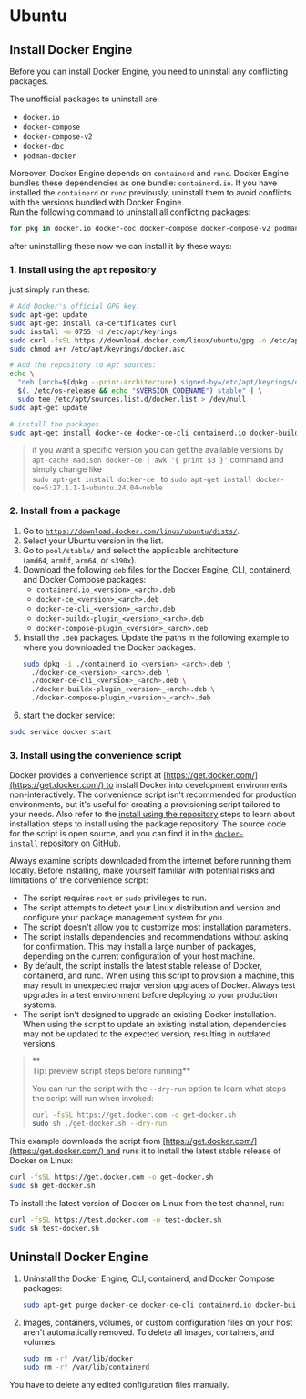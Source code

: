 
# Ubuntu

## Install Docker Engine

Before you can install Docker Engine, you need to uninstall any conflicting packages.

The unofficial packages to uninstall are:
- `docker.io`
- `docker-compose`
- `docker-compose-v2`
- `docker-doc`
- `podman-docker`

Moreover, Docker Engine depends on `containerd` and `runc`. Docker Engine bundles these dependencies as one bundle: `containerd.io`. If you have installed the `containerd` or `runc` previously, uninstall them to avoid conflicts with the versions bundled with Docker Engine.
\
Run the following command to uninstall all conflicting packages:
``` bash
for pkg in docker.io docker-doc docker-compose docker-compose-v2 podman-docker containerd runc; do sudo apt-get remove $pkg; done
```

after uninstalling these now we can install it by these ways:

### 1.  Install using the `apt` repository

just simply run these:

``` bash
# Add Docker's official GPG key:
sudo apt-get update
sudo apt-get install ca-certificates curl
sudo install -m 0755 -d /etc/apt/keyrings
sudo curl -fsSL https://download.docker.com/linux/ubuntu/gpg -o /etc/apt/keyrings/docker.asc
sudo chmod a+r /etc/apt/keyrings/docker.asc

# Add the repository to Apt sources:
echo \
  "deb [arch=$(dpkg --print-architecture) signed-by=/etc/apt/keyrings/docker.asc] https://download.docker.com/linux/ubuntu \
  $(. /etc/os-release && echo "$VERSION_CODENAME") stable" | \
  sudo tee /etc/apt/sources.list.d/docker.list > /dev/null
sudo apt-get update

# install the packages
sudo apt-get install docker-ce docker-ce-cli containerd.io docker-buildx-plugin docker-compose-plugin
```
> if you want a specific version you can get the available versions by 
>  `apt-cache madison docker-ce | awk '{ print $3 }'`
> command and simply change like  
>  `sudo apt-get install docker-ce `
> to 
>  `sudo apt-get install docker-ce=5:27.1.1-1~ubuntu.24.04~noble`
### 2. Install from a package

1. Go to [`https://download.docker.com/linux/ubuntu/dists/`](https://download.docker.com/linux/ubuntu/dists/).
2. Select your Ubuntu version in the list.
3. Go to `pool/stable/` and select the applicable architecture (`amd64`, `armhf`, `arm64`, or `s390x`).
4. Download the following `deb` files for the Docker Engine, CLI, containerd, and Docker Compose packages:
	- `containerd.io_<version>_<arch>.deb`
    - `docker-ce_<version>_<arch>.deb`
    - `docker-ce-cli_<version>_<arch>.deb`
    - `docker-buildx-plugin_<version>_<arch>.deb`
    - `docker-compose-plugin_<version>_<arch>.deb`
5. Install the `.deb` packages. Update the paths in the following example to where you downloaded the Docker packages.
	``` bash
	sudo dpkg -i ./containerd.io_<version>_<arch>.deb \
	  ./docker-ce_<version>_<arch>.deb \
	  ./docker-ce-cli_<version>_<arch>.deb \
	  ./docker-buildx-plugin_<version>_<arch>.deb \
	  ./docker-compose-plugin_<version>_<arch>.deb
	```
1. start the docker service:
``` bash
sudo service docker start
```

### 3. Install using the convenience script

Docker provides a convenience script at [https://get.docker.com/](https://get.docker.com/) to install Docker into development environments non-interactively. The convenience script isn't recommended for production environments, but it's useful for creating a provisioning script tailored to your needs. Also refer to the [install using the repository](https://docs.docker.com/engine/install/ubuntu/#install-using-the-repository) steps to learn about installation steps to install using the package repository. The source code for the script is open source, and you can find it in the [`docker-install` repository on GitHub](https://github.com/docker/docker-install).

Always examine scripts downloaded from the internet before running them locally. Before installing, make yourself familiar with potential risks and limitations of the convenience script:

- The script requires `root` or `sudo` privileges to run.
- The script attempts to detect your Linux distribution and version and configure your package management system for you.
- The script doesn't allow you to customize most installation parameters.
- The script installs dependencies and recommendations without asking for confirmation. This may install a large number of packages, depending on the current configuration of your host machine.
- By default, the script installs the latest stable release of Docker, containerd, and runc. When using this script to provision a machine, this may result in unexpected major version upgrades of Docker. Always test upgrades in a test environment before deploying to your production systems.
- The script isn't designed to upgrade an existing Docker installation. When using the script to update an existing installation, dependencies may not be updated to the expected version, resulting in outdated versions.

> **  
> Tip: preview script steps before running**
> 
> You can run the script with the `--dry-run` option to learn what steps the script will run when invoked:
> 
> ``` bash
> curl -fsSL https://get.docker.com -o get-docker.sh
> sudo sh ./get-docker.sh --dry-run
> ```

This example downloads the script from [https://get.docker.com/](https://get.docker.com/) and runs it to install the latest stable release of Docker on Linux:

``` bash
curl -fsSL https://get.docker.com -o get-docker.sh
sudo sh get-docker.sh
```

To install the latest version of Docker on Linux from the test channel, run:

``` bash
curl -fsSL https://test.docker.com -o test-docker.sh
sudo sh test-docker.sh
```

## Uninstall Docker Engine

1. Uninstall the Docker Engine, CLI, containerd, and Docker Compose packages:
    
    ``` bash 
    sudo apt-get purge docker-ce docker-ce-cli containerd.io docker-buildx-plugin docker-compose-plugin docker-ce-rootless-extras
    ```
    
2. Images, containers, volumes, or custom configuration files on your host aren't automatically removed. To delete all images, containers, and volumes:
    
    ``` bash
    sudo rm -rf /var/lib/docker
    sudo rm -rf /var/lib/containerd
    ```
    

You have to delete any edited configuration files manually.